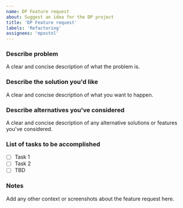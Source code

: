 ```yaml
---
name: DP Feature request
about: Suggest an idea for the DP project
title: 'DP Feature request'
labels: 'Refactoring'
assignees: 'mpostol'
---
```


### Describe problem

A clear and concise description of what the problem is.

### Describe the solution you'd like

A clear and concise description of what you want to happen.

### Describe alternatives you've considered

A clear and concise description of any alternative solutions or features you've considered.

### List of tasks to be accomplished

- [ ] Task 1
- [ ] Task 2
- [ ] TBD

### Notes

Add any other context or screenshots about the feature request here.
